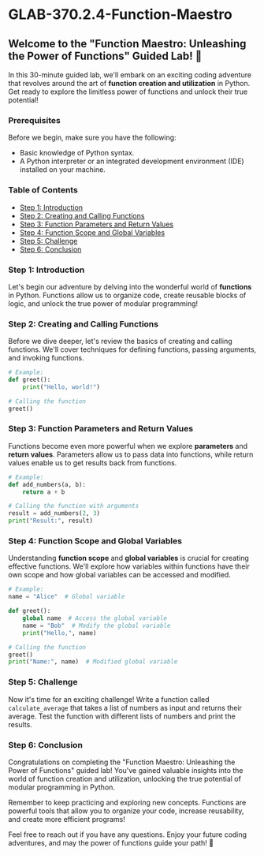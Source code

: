 # GLAB-370.2.4-Function-Maestro

## Welcome to the "Function Maestro: Unleashing the Power of Functions" Guided Lab! 🚀

In this 30-minute guided lab, we'll embark on an exciting coding adventure that revolves around the art of **function creation and utilization** in Python. Get ready to explore the limitless power of functions and unlock their true potential!

### Prerequisites

Before we begin, make sure you have the following:

- Basic knowledge of Python syntax.
- A Python interpreter or an integrated development environment (IDE) installed on your machine.

### Table of Contents

- [Step 1: Introduction](#step-1-introduction)
- [Step 2: Creating and Calling Functions](#step-2-creating-and-calling-functions)
- [Step 3: Function Parameters and Return Values](#step-3-function-parameters-and-return-values)
- [Step 4: Function Scope and Global Variables](#step-4-function-scope-and-global-variables)
- [Step 5: Challenge](#step-5-challenge)
- [Step 6: Conclusion](#step-6-conclusion)

### Step 1: Introduction

Let's begin our adventure by delving into the wonderful world of **functions** in Python. Functions allow us to organize code, create reusable blocks of logic, and unlock the true power of modular programming!

### Step 2: Creating and Calling Functions

Before we dive deeper, let's review the basics of creating and calling functions. We'll cover techniques for defining functions, passing arguments, and invoking functions.

```python
# Example:
def greet():
    print("Hello, world!")

# Calling the function
greet()
```

### Step 3: Function Parameters and Return Values

Functions become even more powerful when we explore **parameters** and **return values**. Parameters allow us to pass data into functions, while return values enable us to get results back from functions.

```python
# Example:
def add_numbers(a, b):
    return a + b

# Calling the function with arguments
result = add_numbers(2, 3)
print("Result:", result)
```

### Step 4: Function Scope and Global Variables

Understanding **function scope** and **global variables** is crucial for creating effective functions. We'll explore how variables within functions have their own scope and how global variables can be accessed and modified.

```python
# Example:
name = "Alice"  # Global variable

def greet():
    global name  # Access the global variable
    name = "Bob"  # Modify the global variable
    print("Hello,", name)

# Calling the function
greet()
print("Name:", name)  # Modified global variable
```

### Step 5: Challenge

Now it's time for an exciting challenge! Write a function called `calculate_average` that takes a list of numbers as input and returns their average. Test the function with different lists of numbers and print the results.

### Step 6: Conclusion

Congratulations on completing the "Function Maestro: Unleashing the Power of Functions" guided lab! You've gained valuable insights into the world of function creation and utilization, unlocking the true potential of modular programming in Python.

Remember to keep practicing and exploring new concepts. Functions are powerful tools that allow you to organize your code, increase reusability, and create more efficient programs!

Feel free to reach out if you have any questions. Enjoy your future coding adventures, and may the power of functions guide your path! 🎉
